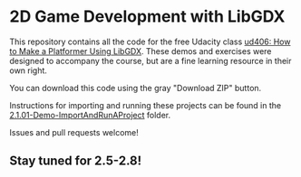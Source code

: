 # 2D Game Development with LibGDX

This repository contains all the code for the free Udacity class [ud406: How to Make a Platformer Using LibGDX](https://www.udacity.com/course/how-to-make-a-platformer-using-libgdx--ud406). These demos and exercises were designed to accompany the course, but are a fine learning resource in their own right.

You can download this code using the gray "Download ZIP" button.

Instructions for importing and running these projects can be found in the [2.1.01-Demo-ImportAndRunAProject](https://github.com/udacity/ud406/tree/master/2.1.01-Demo-ImportAndRunAProject) folder.

Issues and pull requests welcome!

## Stay tuned for 2.5-2.8!
